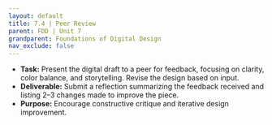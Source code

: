 ```yaml
---
layout: default
title: 7.4 | Peer Review
parent: FDD | Unit 7
grandparent: Foundations of Digital Design
nav_exclude: false
---
```

* **Task:** Present the digital draft to a peer for feedback, focusing on clarity, color balance, and storytelling. Revise the design based on input.
* **Deliverable:** Submit a reflection summarizing the feedback received and listing 2–3 changes made to improve the piece.
* **Purpose:** Encourage constructive critique and iterative design improvement.